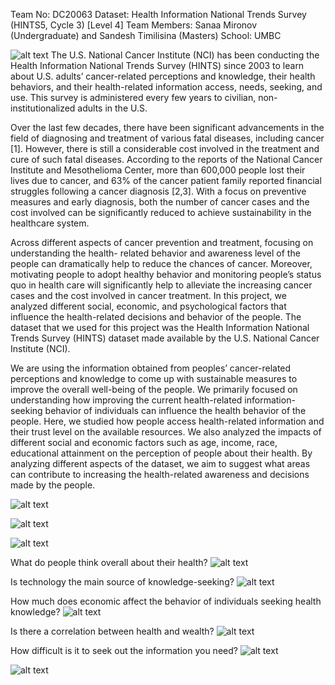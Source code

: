 Team No: DC20063
Dataset: Health Information National Trends Survey (HINTS5, Cycle 3) [Level 4] 
Team Members: Sanaa Mironov (Undergraduate) and Sandesh Timilisina (Masters)
School: UMBC


![alt text](https://github.com/sanaamironov/Data-Challenge-2020/blob/main/cover/nci-building.jpg)
The U.S. National Cancer Institute (NCI) has been conducting the Health Information National Trends Survey (HINTS) since 2003 to learn about U.S. adults’ cancer-related perceptions and knowledge, their health behaviors, and their health-related information access, needs, seeking, and use. This survey is administered every few years to civilian, non-institutionalized adults in the U.S.

Over the last few decades, there have been significant advancements in the field of diagnosing and treatment of various fatal diseases, including cancer [1]. However, there is still a considerable cost involved in the treatment and cure of such fatal diseases. According to the reports of the National Cancer Institute and Mesothelioma Center, more than 600,000 people lost their lives due to cancer, and 63% of the cancer patient family reported financial struggles following a cancer diagnosis [2,3]. With a focus on preventive measures and early diagnosis, both the number of cancer cases and the cost involved can be significantly reduced to achieve sustainability in the healthcare system.

Across different aspects of cancer prevention and treatment, focusing on understanding the health- related behavior and awareness level of the people can dramatically help to reduce the chances of cancer. Moreover, motivating people to adopt healthy behavior and monitoring people’s status quo in health care will significantly help to alleviate the increasing cancer cases and the cost involved in cancer treatment. In this project, we analyzed different social, economic, and psychological factors that influence the health-related decisions and behavior of the people. The dataset that we used for this project was the Health Information National Trends Survey (HINTS) dataset made available by the U.S. National Cancer Institute (NCI).


We are using the information obtained from peoples’ cancer-related perceptions and knowledge to come up with sustainable measures to improve the overall well-being of the people. We primarily focused on understanding how improving the current health-related information-seeking behavior of individuals can influence the health behavior of the people. Here, we studied how people access health-related information and their trust level on the available resources. We also analyzed the impacts of different social and economic factors such as age, income, race, educational attainment on the perception of people about their health. By analyzing different aspects of the dataset, we aim to suggest what areas can contribute to increasing the health-related awareness and decisions made by the people.


![alt text](https://github.com/sanaamironov/Data-Challenge-2020/blob/main/cover/aboutData.png)

![alt text](https://github.com/sanaamironov/Data-Challenge-2020/blob/main/cover/approach.png)


![alt text](https://github.com/sanaamironov/Data-Challenge-2020/blob/main/cover/areas.png)


What do people think overall about their health?
![alt text](https://github.com/sanaamironov/Data-Challenge-2020/blob/main/cover/overView.png)


Is technology the main source of knowledge-seeking?
![alt text](https://github.com/sanaamironov/Data-Challenge-2020/blob/main/cover/techUse.png)


How much does economic affect the behavior of individuals seeking health knowledge?
![alt text](https://github.com/sanaamironov/Data-Challenge-2020/blob/main/cover/Economic%20Aspects%20of%20Health%20Seeking%20Behavior.png)


Is there a correlation between health and wealth?
![alt text](https://github.com/sanaamironov/Data-Challenge-2020/blob/main/cover/incomeVShealth.png)


How difficult is it to seek out the information you need?
![alt text](https://github.com/sanaamironov/Data-Challenge-2020/blob/main/cover/frustration.png)


![alt text](https://github.com/sanaamironov/Data-Challenge-2020/blob/main/cover/Summary.png)